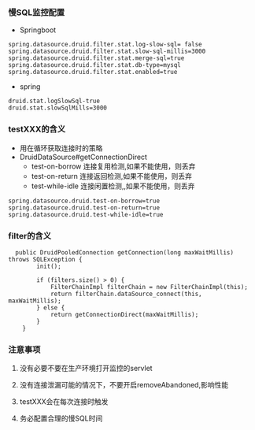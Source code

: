### 慢SQL监控配置
- Springboot
```
spring.datasource.druid.filter.stat.log-slow-sql= false
spring.datasource.druid.filter.stat.slow-sql-millis=3000
spring.datasource.druid.filter.stat.merge-sql=true
spring.datasource.druid.filter.stat.db-type=mysql
spring.datasource.druid.filter.stat.enabled=true
```

- spring
```
druid.stat.logSlowSql-true
druid.stat.slowSqlMills=3000
```
### testXXX的含义
- 用在循环获取连接时的策略
- DruidDataSource#getConnectionDirect
  - test-on-borrow 连接复用检测,如果不能使用，则丢弃
  - test-on-return 连接返回检测,如果不能使用，则丢弃
  - test-while-idle 连接闲置检测,,如果不能使用，则丢弃
```
spring.datasource.druid.test-on-borrow=true
spring.datasource.druid.test-on-return=true
spring.datasource.druid.test-while-idle=true
```
### filter的含义
```
  public DruidPooledConnection getConnection(long maxWaitMillis) throws SQLException {
        init();

        if (filters.size() > 0) {
            FilterChainImpl filterChain = new FilterChainImpl(this);
            return filterChain.dataSource_connect(this, maxWaitMillis);
        } else {
            return getConnectionDirect(maxWaitMillis);
        }
    }
```

### 注意事项

1. 没有必要不要在生产环境打开监控的servlet

2. 没有连接泄漏可能的情况下，不要开启removeAbandoned,影响性能

3. testXXX会在每次连接时触发

4. 务必配置合理的慢SQL时间